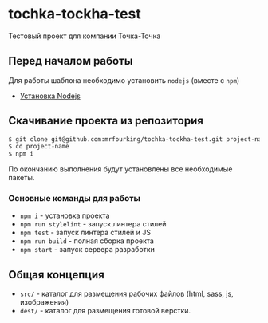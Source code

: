 # tochka-tockha-test
Тестовый проект для компании Точка-Точка

## Перед началом работы

Для работы шаблона необходимо установить `nodejs` (вместе с `npm`)

- [Установка Nodejs](https://github.com/joyent/node/wiki/Installing-Node.js-via-package-manager "Installing Node.js via package manager")

## Скачивание проекта из репозитория

``` sh
$ git clone git@github.com:mrfourking/tochka-tockha-test.git project-name
$ cd project-name
$ npm i
```

По окончанию выполнения будут установлены все необходимые пакеты.

### Основные команды для работы

 - `npm i` - установка проекта
 - `npm run stylelint` - запуск линтера стилей
 - `npm test` - запуск линтера стилей и JS
 - `npm run build` - полная сборка проекта
 - `npm start` - запуск сервера разработки


## Общая концепция

- `src/` - каталог для размещения рабочих файлов (html, sass, js, изображения)
- `dest/` - каталог для размещения готовой верстки.
